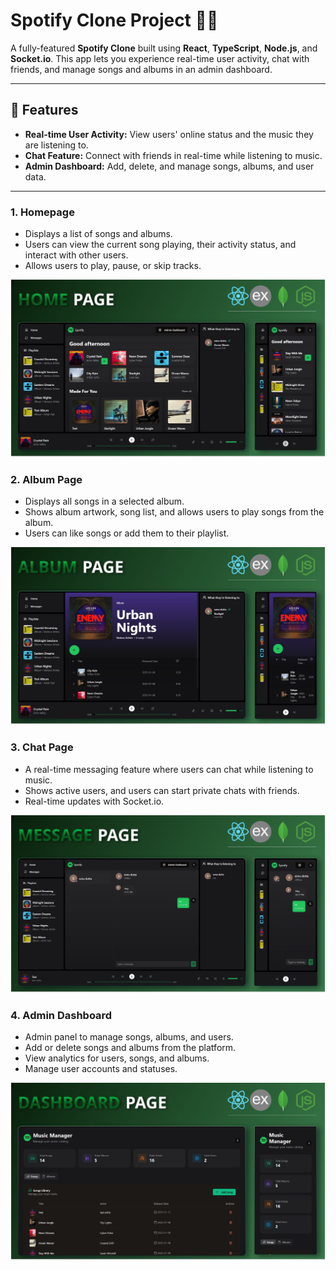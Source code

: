 # Spotify Clone Project 🎵🚀

A fully-featured **Spotify Clone** built using **React**, **TypeScript**, **Node.js**, and **Socket.io**. This app lets you experience real-time user activity, chat with friends, and manage songs and albums in an admin dashboard.

---

## 🚀 Features
- **Real-time User Activity:** View users' online status and the music they are listening to.
- **Chat Feature:** Connect with friends in real-time while listening to music.
- **Admin Dashboard:** Add, delete, and manage songs, albums, and user data.

---

### 1. **Homepage**
- Displays a list of songs and albums.
- Users can view the current song playing, their activity status, and interact with other users.
- Allows users to play, pause, or skip tracks.

<img src="./mdImages/homepage.jpg" alt="Homepage Screenshot" width="600" />  <!-- Image with size control -->

### 2. **Album Page**
- Displays all songs in a selected album.
- Shows album artwork, song list, and allows users to play songs from the album.
- Users can like songs or add them to their playlist.

<img src="./mdImages/albumpage.jpg" alt="Album Page Screenshot" width="600" />

### 3. **Chat Page**
- A real-time messaging feature where users can chat while listening to music.
- Shows active users, and users can start private chats with friends.
- Real-time updates with Socket.io.

<img src="./mdImages/chatpage.png" alt="Chat Page Screenshot" width="600" />

### 4. **Admin Dashboard**
- Admin panel to manage songs, albums, and users.
- Add or delete songs and albums from the platform.
- View analytics for users, songs, and albums.
- Manage user accounts and statuses.

<img src="./mdImages/dashboardpage.jpg" alt="Admin Dashboard Screenshot" width="600" />

